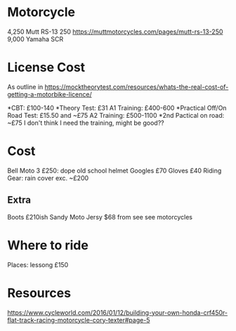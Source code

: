 # Motorcycle
4,250 Mutt RS-13 250 https://muttmotorcycles.com/pages/mutt-rs-13-250
9,000 Yamaha SCR


# License Cost
As outline in
https://mocktheorytest.com/resources/whats-the-real-cost-of-getting-a-motorbike-licence/

*CBT: £100-140
*Theory Test: £31
A1 Training: £400-600
*Practical Off/On Road Test: £15.50 and ~£75
A2 Training: £500-1100
*2nd Pactical on road: ~£75
I don't think I need the training, might be good??


# Cost
Bell Moto 3 £250: dope old school helmet
Googles £70
Gloves £40
Riding Gear: rain cover exc. ~£200

## Extra
Boots £210ish
Sandy Moto Jersy $68 from see see motorcycles

# Where to ride
Places: lessong £150



# Resources
https://www.cycleworld.com/2016/01/12/building-your-own-honda-crf450r-flat-track-racing-motorcycle-cory-texter#page-5